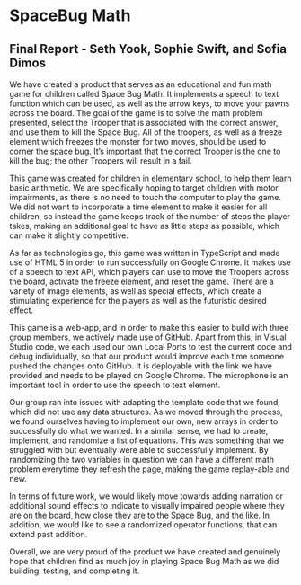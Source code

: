   # SpaceBug Math
  ## Final Report - Seth Yook, Sophie Swift, and Sofia Dimos
  
  We have created a product that serves as an educational and fun math game for children called Space Bug Math. It implements a speech to text function which can be used, as well as the arrow keys, to move your pawns across the board. The goal of the game is to solve the math problem presented, select the Trooper that is associated with the correct answer, and use them to kill the Space Bug. All of the troopers, as well as a freeze element which freezes the monster for two moves, should be used to corner the space bug. It’s important that the correct Trooper is the one to kill the bug; the other Troopers will result in a fail.


  This game was created for children in elementary school, to help them learn basic arithmetic. We are specifically hoping to target children with motor impairments, as there is no need to touch the computer to play the game. We did not want to incorporate a time element to make it easier for all children, so instead the game keeps track of the number of steps the player takes, making an additional goal to have as little steps as possible, which can make it slightly competitive. 


  As far as technologies go, this game was written in TypeScript and made use of HTML 5 in order to run successfully on Google Chrome. It makes use of a speech to text API, which players can use to move the Troopers across the board, activate the freeze element, and reset the game. There are a variety of image elements, as well as special effects, which create a stimulating experience for the players as well as the futuristic desired effect. 


  This game is a web-app, and in order to make this easier to build with three group members, we actively made use of GitHub. Apart from this, in Visual Studio code, we each used our own Local Ports to test the current code and debug individually, so that our product would improve each time someone pushed the changes onto GitHub. It is deployable with the link we have provided and needs to be played on Google Chrome. The microphone is an important tool in order to use the speech to text element.


  Our group ran into issues with adapting the template code that we found, which did not use any data structures. As we moved through the process, we found ourselves having to implement our own, new arrays in order to successfully do what we wanted. In a similar sense, we had to create, implement, and randomize a list of equations. This was something that we struggled with but eventually were able to successfully implement. By randomizing the two variables in question we can have a different math problem everytime they refresh the page, making the game replay-able and new.
  
  In terms of future work, we would likely move towards adding narration or additional sound effects to indicate to visually impaired people where they are on the board, how close they are to the Space Bug, and the like. In addition, we would like to see a randomized operator functions, that can extend past addition. 


  Overall, we are very proud of the product we have created and genuinely hope that children find as much joy in playing Space Bug Math as we did building, testing, and completing it. 
